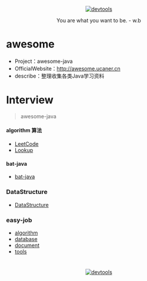 <p align=center>
  <a href="https://github.com/Jasonandy/devtools">
    <img src="http://upload-images.jianshu.io/upload_images/7802425-9eb1bcd006e34aa6.png?imageMogr2/auto-orient/strip%7CimageView2/2/w/1240" alt="devtools" >
  </a>
</p>
<p align=center>
  You are what you want to be. - w.b
</p>

# awesome
* Project：awesome-java
* OfficialWebsite：http://awesome.ucaner.cn
* describe：整理收集各类Java学习资料

# Interview

> awesome-java

#### algorithm 算法
+ [LeetCode](./algorithm/LeetCode)
+ [Lookup](./algorithm/Lookup)

#### bat-java
+ [bat-java](./bat-java)

### DataStructure
+ [DataStructure](./DataStructure)

### easy-job
+ [algorithm](./easy-job/algorithm)
+ [database](./easy-job/database)
+ [document](./easy-job/document)
+ [tools](./easy-job/tools)

# 
<p align=center>
  <a href="https://github.com/Jasonandy/devtools">
    <img src="http://upload-images.jianshu.io/upload_images/7802425-bb910b4ae954107a.png?imageMogr2/auto-orient/strip%7CimageView2/2/w/1240" alt="devtools" >
  </a>
</p>
